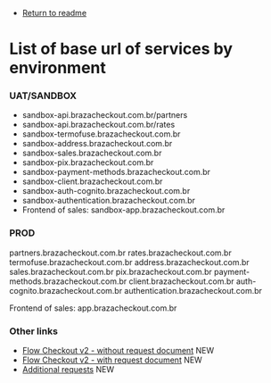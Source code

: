 - [Return to readme](readme.md)
# List of base url of services by environment
### UAT/SANDBOX
- sandbox-api.brazacheckout.com.br/partners
- sandbox-api.brazacheckout.com.br/rates
- sandbox-termofuse.brazacheckout.com.br
- sandbox-address.brazacheckout.com.br
- sandbox-sales.brazacheckout.com.br
- sandbox-pix.brazacheckout.com.br
- sandbox-payment-methods.brazacheckout.com.br
- sandbox-client.brazacheckout.com.br
- sandbox-auth-cognito.brazacheckout.com.br
- sandbox-authentication.brazacheckout.com.br
- Frontend of sales: sandbox-app.brazacheckout.com.br

### PROD
partners.brazacheckout.com.br
rates.brazacheckout.com.br
termofuse.brazacheckout.com.br
address.brazacheckout.com.br
sales.brazacheckout.com.br
pix.brazacheckout.com.br
payment-methods.brazacheckout.com.br
client.brazacheckout.com.br
auth-cognito.brazacheckout.com.br
authentication.brazacheckout.com.br

Frontend of sales: app.brazacheckout.com.br

### Other links
- [Flow Checkout v2 - without request document](flow-checkout-v2-without-document.md) NEW
- [Flow Checkout v2 - with request document](flow-checkout-v2-without-document.md) NEW
- [Additional requests](flow-checkout-v2-additional-request.md) NEW